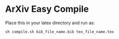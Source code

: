# ArXiv Easy Compile
Place this in your latex directory and run as:

```sh compile.sh bib_file_name.bib tex_file_name.tex```